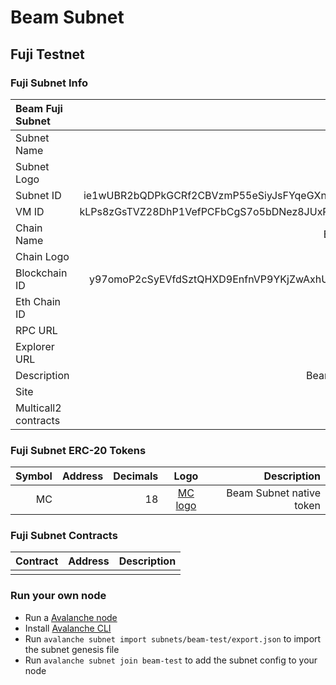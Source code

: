 # Beam Subnet

## Fuji Testnet

### Fuji Subnet Info

| Beam Fuji Subnet     |                                                   |
| :------------------- | ------------------------------------------------: |
| Subnet Name          |                                              Beam |
| Subnet Logo          |                                               tbd |
| Subnet ID            | ie1wUBR2bQDPkGCRf2CBVzmP55eSiyJsFYqeGXnTYt2r33aKW |
| VM ID                | kLPs8zGsTVZ28DhP1VefPCFbCgS7o5bDNez8JUxPVw9E6Ubbz |
| Chain Name           |                                      Beam Testnet |
| Chain Logo           |                                               tbd |
| Blockchain ID        | y97omoP2cSyEVfdSztQHXD9EnfnVP9YKjZwAxhUfGbLAPYT9t |
| Eth Chain ID         |                                             13337 |
| RPC URL              |                                               tbd |
| Explorer URL         |                                               tbd |
| Description          |                                  Beam Fuji Subnet |
| Site                 |                                               tbd |
| Multicall2 contracts |                                               tbd |

### Fuji Subnet ERC-20 Tokens

| Symbol | Address | Decimals |                                     Logo                                     |              Description |
| -----: | ------: | -------: | :--------------------------------------------------------------------------: | -----------------------: |
|     MC |         |       18 | [MC logo](https://assets.coingecko.com/coins/images/19304/small/Db4XqML.png) | Beam Subnet native token |

### Fuji Subnet Contracts

| Contract | Address | Description |
| -------: | ------: | ----------: |
|          |         |             |

### Run your own node

- Run a [Avalanche node](https://docs.avax.network/nodes/build/set-up-node-with-installer)
- Install [Avalanche CLI](https://docs.avax.network/subnets/install-avalanche-cli)
- Run `avalanche subnet import subnets/beam-test/export.json` to import the subnet genesis file
- Run `avalanche subnet join beam-test` to add the subnet config to your node
